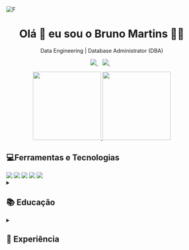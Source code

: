 ![F](https://media2.giphy.com/media/RbDKaczqWovIugyJmW/200w.webp?cid=ecf05e47plugzb9nlk6d5p254ybgdzwfdfwiel87j0v41kzz&rid=200w.webp&ct=g)

<h1 align='center'>
  Olá 👋 eu sou o Bruno Martins 👨‍💻
</h1>

<p align='center'>
  Data Engineering | Database Administrator (DBA)
</p>

<p align='center'>
    <a href="https://www.linkedin.com/in/brunomsk9/">
    <img src="https://img.shields.io/badge/linkedin-%230077B5.svg?&style=for-the-badge&logo=linkedin&logoColor=white" />
  </a>&nbsp;&nbsp;
  <a href = "mailto:brunomsk9@gmail.com">
    <img src="https://img.shields.io/badge/Gmail-D14836?style=for-the-badge&logo=gmail&logoColor=white" />        
  </a>&nbsp;&nbsp; 
</p>

<p align='center'>
  <a href="https://github.com/brunomsk9">
  <img height="180em" src="https://github-readme-stats.vercel.app/api/top-langs/?username=brunomsk9&layout=compact&langs_count=7&theme=dracula"/>
  <img height="180em" src="https://github-readme-stats.vercel.app/api?username=brunomsk9&show_icons=true&theme=dracula&include_all_commits=true&count_private=true"/>
  </a>
</p>


<div>
<h2>💻Ferramentas e Tecnologias</h2>
  <a>
    <img src="https://img.shields.io/badge/Microsoft%20SQL%20Server-CC2927?style=for-the-badge&logo=microsoft%20sql%20server&logoColor=white">
    <img src="https://img.shields.io/badge/MySQL-005C84?style=for-the-badge&logo=mysql&logoColor=white"/>
    <img src="https://img.shields.io/badge/PostgreSQL-316192?style=for-the-badge&logo=postgresql&logoColor=white">
    <img src="https://img.shields.io/badge/Google_Cloud-4285F4?style=for-the-badge&logo=google-cloud&logoColor=white">
    <img src="https://img.shields.io/badge/Pandas-2C2D72?style=for-the-badge&logo=pandas&logoColor=white">
  </a>
</div>

<!-- Inicio Educação -->
<details>
<summary><h2>📚 Educação</h2></summary>

- 📖 **Sistemas de Informação**\
📆 2012 - 2015\
📍 **Uniceplac - Centro Universitário** Gama - DF, Brazil

- 📖 **Pós Graduação em Banco de Dados e Bussines Intelligence com Ênfase em Software Livre**\
📆 2019 - 2020\
📍 **Senac** Asa Sul - DF, Brazil
</details>
<!-- Fim Educação -->

<!-- Inicio Experiencia -->
<details>
<summary><h2>🥅 Experiência</h2></summary>
  
<img align="right" src="https://img.shields.io/badge/SQL%20Server-CC2927?logo=microsoft-sql-server&logoColor=white" />

- 👨‍💻 **Data Engineer**\
📆 2022 - momento\
📍 **Eleva Educação** - Brazil

<img align="right" src="https://img.shields.io/badge/Google_Cloud-4285F4?style=for-the-badge&logo=google-cloud&logoColor=white"/>
<img align="right" src="https://img.shields.io/badge/PostgreSQL-316192?style=for-the-badge&logo=postgresql&logoColor=white" />
<img align="right" src="https://img.shields.io/badge/qgis-3.24_Tisler-93b023?&style=for-the-badge&logo=qgis&logoColor=white" />
<img align="right" src="https://img.shields.io/badge/Debian-A81D33?style=for-the-badge&logo=debian&logoColor=white" />


- 👨‍💻 **Analista de Engenharia de Dados**\
📆 2021 - 2022\
📍 **Instituto Cordial**, Brazil  

</details>
<!-- Fim Experiencia -->
  

